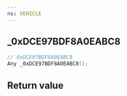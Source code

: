 ```yaml
---
ns: VEHICLE
---
```

## _0xDCE97BDF8A0EABC8

```c
// 0xDCE97BDF8A0EABC8
Any _0xDCE97BDF8A0EABC8();
```


## Return value
